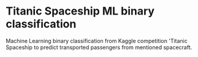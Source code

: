 # Titanic Spaceship ML binary classification
 Machine Learning binary classification from Kaggle competition 'Titanic Spaceship to predict transported passengers from mentioned spacecraft.
